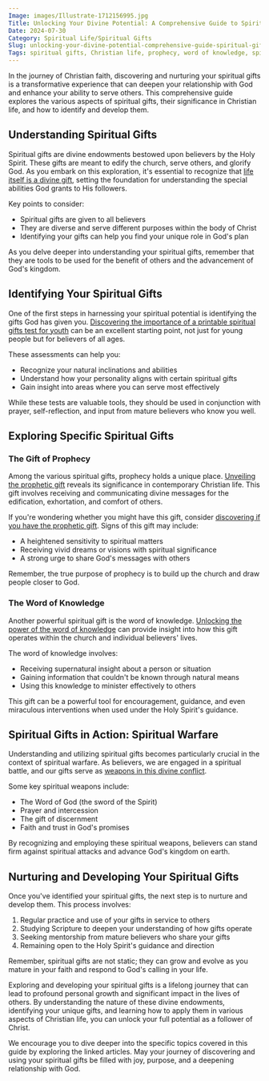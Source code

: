 ```yaml
---
Image: images/Illustrate-1712156995.jpg
Title: Unlocking Your Divine Potential: A Comprehensive Guide to Spiritual Gifts
Date: 2024-07-30
Category: Spiritual Life/Spiritual Gifts
Slug: unlocking-your-divine-potential-comprehensive-guide-spiritual-gifts
Tags: spiritual gifts, Christian life, prophecy, word of knowledge, spiritual warfare, divine gifts, biblical teachings, spiritual growth, pillar
---
```


In the journey of Christian faith, discovering and nurturing your spiritual gifts is a transformative experience that can deepen your relationship with God and enhance your ability to serve others. This comprehensive guide explores the various aspects of spiritual gifts, their significance in Christian life, and how to identify and develop them.

## Understanding Spiritual Gifts

Spiritual gifts are divine endowments bestowed upon believers by the Holy Spirit. These gifts are meant to edify the church, serve others, and glorify God. As you embark on this exploration, it's essential to recognize that [life itself is a divine gift](/is-life-truly-a-divine-gift-understanding-gods-plan-according-to-the-bible), setting the foundation for understanding the special abilities God grants to His followers.

Key points to consider:

- Spiritual gifts are given to all believers
- They are diverse and serve different purposes within the body of Christ
- Identifying your gifts can help you find your unique role in God's plan

As you delve deeper into understanding your spiritual gifts, remember that they are tools to be used for the benefit of others and the advancement of God's kingdom.

## Identifying Your Spiritual Gifts

One of the first steps in harnessing your spiritual potential is identifying the gifts God has given you. [Discovering the importance of a printable spiritual gifts test for youth](/discover-the-importance-of-a-printable-spiritual-gifts-test-for-youth-in-christian-ministry) can be an excellent starting point, not just for young people but for believers of all ages.

These assessments can help you:

- Recognize your natural inclinations and abilities
- Understand how your personality aligns with certain spiritual gifts
- Gain insight into areas where you can serve most effectively

While these tests are valuable tools, they should be used in conjunction with prayer, self-reflection, and input from mature believers who know you well.

## Exploring Specific Spiritual Gifts

### The Gift of Prophecy

Among the various spiritual gifts, prophecy holds a unique place. [Unveiling the prophetic gift](/unveiling-the-prophetic-gift-meaning-and-relevance-for-christian-believers) reveals its significance in contemporary Christian life. This gift involves receiving and communicating divine messages for the edification, exhortation, and comfort of others.

If you're wondering whether you might have this gift, consider [discovering if you have the prophetic gift](/discover-if-you-have-the-prophetic-gift-a-comprehensive-guide-for-christians). Signs of this gift may include:

- A heightened sensitivity to spiritual matters
- Receiving vivid dreams or visions with spiritual significance
- A strong urge to share God's messages with others

Remember, the true purpose of prophecy is to build up the church and draw people closer to God.

### The Word of Knowledge

Another powerful spiritual gift is the word of knowledge. [Unlocking the power of the word of knowledge](/unlocking-the-power-of-the-word-of-knowledge-a-comprehensive-guide-for-christian-believers) can provide insight into how this gift operates within the church and individual believers' lives.

The word of knowledge involves:

- Receiving supernatural insight about a person or situation
- Gaining information that couldn't be known through natural means
- Using this knowledge to minister effectively to others

This gift can be a powerful tool for encouragement, guidance, and even miraculous interventions when used under the Holy Spirit's guidance.

## Spiritual Gifts in Action: Spiritual Warfare

Understanding and utilizing spiritual gifts becomes particularly crucial in the context of spiritual warfare. As believers, we are engaged in a spiritual battle, and our gifts serve as [weapons in this divine conflict](/top-50-spiritual-weapons-for-warfare-a-biblical-guide-for-christian-warriors).

Some key spiritual weapons include:

- The Word of God (the sword of the Spirit)
- Prayer and intercession
- The gift of discernment
- Faith and trust in God's promises

By recognizing and employing these spiritual weapons, believers can stand firm against spiritual attacks and advance God's kingdom on earth.

## Nurturing and Developing Your Spiritual Gifts

Once you've identified your spiritual gifts, the next step is to nurture and develop them. This process involves:

1. Regular practice and use of your gifts in service to others
2. Studying Scripture to deepen your understanding of how gifts operate
3. Seeking mentorship from mature believers who share your gifts
4. Remaining open to the Holy Spirit's guidance and direction

Remember, spiritual gifts are not static; they can grow and evolve as you mature in your faith and respond to God's calling in your life.



Exploring and developing your spiritual gifts is a lifelong journey that can lead to profound personal growth and significant impact in the lives of others. By understanding the nature of these divine endowments, identifying your unique gifts, and learning how to apply them in various aspects of Christian life, you can unlock your full potential as a follower of Christ.

We encourage you to dive deeper into the specific topics covered in this guide by exploring the linked articles. May your journey of discovering and using your spiritual gifts be filled with joy, purpose, and a deepening relationship with God.
